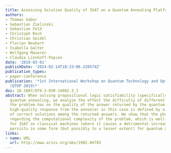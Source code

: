 ```yaml
---
title: Assessing Solution Quality of 3SAT on a Quantum Annealing Platform
authors:
- Thomas Gabor
- Sebastian Zielinski
- Sebastian Feld
- Christoph Roch
- Christian Seidel
- Florian Neukart
- Isabella Galter
- Wolfgang Mauerer
- Claudia Linnhoff-Popien
date: '2019-03-01'
publishDate: '2024-02-14T10:33:06.220574Z'
publication_types:
- paper-conference
publication: '*1st International Workshop on Quantum Technology and Optimization Problems
  (QTOP 2019)*'
doi: 10.1007/978-3-030-14082-3_3
abstract: When solving propositional logic satisfiability (specifically 3SAT) using
  quantum annealing, we analyze the effect the difficulty of different instances of
  the problem has on the quality of the answer returned by the quantum annealer. A
  high-quality response from the annealer in this case is defined by a high percentage
  of correct solutions among the returned answers. We show that the phase transition
  regarding the computational complexity of the problem, which is well-known to occur
  for 3SAT on classical machines (where it causes a detrimental increase in runtime),
  persists in some form (but possibly to a lesser extent) for quantum annealing.
links:
- name: URL
  url: http://www.arxiv.org/abs/1902.04703
---
```

